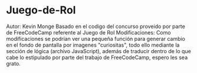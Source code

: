 # Juego-de-Rol
Autor: Kevin Monge
Basado en el codigo del concurso proveido por parte de FreeCodeCamp referente al Juego de Rol
Modificaciones: Como modificaciones se podrían ver una pequeña función para generar cambio en el fondo de pantalla por imagenes "curiositas", todo ello mediante la sección de lógica (archivo JavaScript), además de traducir dentro de lo que cabe lo estipulado por parte del trabajo de FreeCodeCamp, espero les sea grato.
